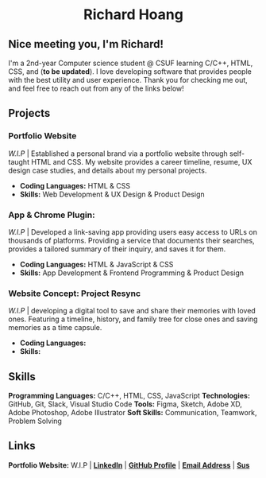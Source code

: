 <div align="center">
  
# Richard Hoang
  
</div>

## Nice meeting you, I'm Richard!

I'm a 2nd-year Computer science student @ CSUF learning C/C++, HTML, CSS, and (**to be updated**). I love developing software that provides people with the best utility and user experience. Thank you for checking me out, and feel free to reach out from any of the links below!

## Projects

### Portfolio Website

*W.I.P* | Established a personal brand via a portfolio website through self-taught HTML and CSS. My website provides a career timeline, resume, UX design case studies, and details about my personal projects.

- **Coding Languages:** HTML & CSS
- **Skills:** Web Development & UX Design & Product Design

### App & Chrome Plugin:

*W.I.P* | Developed a link-saving app providing users easy access to URLs on thousands of platforms. Providing a service that documents their searches, provides a tailored summary of their inquiry, and saves it for them. 

- **Coding Languages:** HTML & JavaScript & CSS
- **Skills:** App Development & Frontend Programming & Product Design

### Website Concept: Project Resync
*W.I.P* | developing a digital tool to save and share their memories with loved ones. Featuring a timeline, history, and family tree for close ones and saving memories as a time capsule.

- **Coding Languages:**
- **Skills:**

## Skills

**Programming Languages:** C/C++, HTML, CSS, JavaScript
**Technologies:** GitHub, Git, Slack, Visual Studio Code
**Tools:** Figma, Sketch, Adobe XD, Adobe Photoshop, Adobe Illustrator
**Soft Skills:** Communication, Teamwork, Problem Solving

## Links

**Portfolio Website:** W.I.P |
[**LinkedIn**](https://www.linkedin.com/in/richard-hoang-rn04/) |
[**GitHub Profile**](https://www.linkedin.com/in/richard-hoang-rn04/) |
[**Email Address**](richardhoang280@gmail.com) |
[**Sus**](https://www.tiktok.com/@twizzicle/video/7112895848983547182?lang=en)

